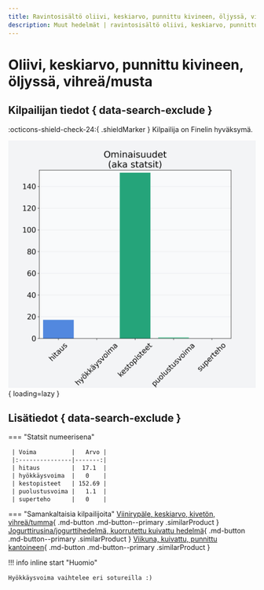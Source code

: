 ```yaml
---
title: Ravintosisältö oliivi, keskiarvo, punnittu kivineen, öljyssä, vihreä/musta
description: Muut hedelmät | ravintosisältö oliivi, keskiarvo, punnittu kivineen, öljyssä, vihreä/musta
---
```


# Oliivi, keskiarvo, punnittu kivineen, öljyssä, vihreä/musta


## Kilpailijan tiedot { data-search-exclude }

:octicons-shield-check-24:{ .shieldMarker } Kilpailija on Finelin hyväksymä.

![Oliivi, keskiarvo, punnittu kivineen, öljyssä, vihreä/musta](./images/oliivi-keskiarvo-punnittu-kivineen-oljyssa-vihrea-musta.png){ loading=lazy }

## Lisätiedot { data-search-exclude }
=== "Statsit numeerisena"

     | Voima          |   Arvo |
     |:---------------|-------:|
     | hitaus         |  17.1  |
     | hyökkäysvoima  |   0    |
     | kestopisteet   | 152.69 |
     | puolustusvoima |   1.1  |
     | superteho      |   0    |

=== "Samankaltaisia kilpailijoita"
    [Viinirypäle, keskiarvo, kivetön, vihreä/tumma](/viinirypale-keskiarvo-kiveton-vihrea-tumma){ .md-button .md-button--primary .similarProduct }
    [Jogurttirusina/jogurttihedelmä, kuorrutettu kuivattu hedelmä](/jogurttirusina-jogurttihedelma-kuorrutettu-kuivattu-hedelma){ .md-button .md-button--primary .similarProduct }
    [Viikuna, kuivattu, punnittu kantoineen](/viikuna-kuivattu-punnittu-kantoineen){ .md-button .md-button--primary .similarProduct }

!!! info inline start "Huomio"

    Hyökkäysvoima vaihtelee eri sotureilla :)
